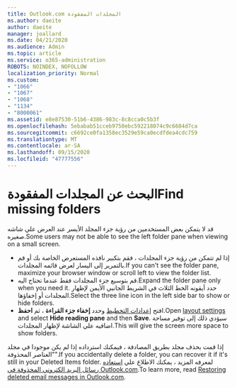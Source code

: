 ```yaml
---
title: Outlook.com المجلدات المفقودة
ms.author: daeite
author: daeite
manager: joallard
ms.date: 04/21/2020
ms.audience: Admin
ms.topic: article
ms.service: o365-administration
ROBOTS: NOINDEX, NOFOLLOW
localization_priority: Normal
ms.custom:
- "1066"
- "1067"
- "1068"
- "1134"
- "8000061"
ms.assetid: e8e87530-51b6-4386-983c-8c8cca0c5b3f
ms.openlocfilehash: 5ebabab51cceb9750ebc592218074c9c6604d7ca
ms.sourcegitcommit: c6692ce0fa1358ec3529e59ca0ecdfdea4cdc759
ms.translationtype: MT
ms.contentlocale: ar-SA
ms.lasthandoff: 09/15/2020
ms.locfileid: "47777556"
---
```

# <a name="find-missing-folders"></a><span data-ttu-id="8a804-102">البحث عن المجلدات المفقودة</span><span class="sxs-lookup"><span data-stu-id="8a804-102">Find missing folders</span></span>

<span data-ttu-id="8a804-103">قد لا يتمكن بعض المستخدمين من رؤية جزء المجلد الأيسر عند العرض علي شاشه صغيره.</span><span class="sxs-lookup"><span data-stu-id="8a804-103">Some users may not be able to see the left folder pane when viewing on a small screen.</span></span>

- <span data-ttu-id="8a804-104">إذا لم تتمكن من رؤية جزء المجلدات ، فقم بتكبير نافذه المستعرض الخاصة بك أو قم بالتمرير إلى اليسار لعرض قائمه المجلدات.</span><span class="sxs-lookup"><span data-stu-id="8a804-104">If you can't see the folder pane, maximize your browser window or scroll left to view the folder list.</span></span>
- <span data-ttu-id="8a804-105">قم بتوسيع جزء المجلدات فقط عندما تحتاج اليه.</span><span class="sxs-lookup"><span data-stu-id="8a804-105">Expand the folder pane only when you need it.</span></span> <span data-ttu-id="8a804-106">حدد أيقونه الخط الثلاث في الشريط الجانبي الأيمن لإظهار المجلدات أو إخفاؤها.</span><span class="sxs-lookup"><span data-stu-id="8a804-106">Select the three line icon in the left side bar to show or hide folders.</span></span>
- <span data-ttu-id="8a804-107">افتح [إعدادات التخطيط](https://outlook.live.com/mail/options/mail/layout) وحدد **إخفاء جزء القراءة** ، ثم **احفظ**.</span><span class="sxs-lookup"><span data-stu-id="8a804-107">Open [layout settings](https://outlook.live.com/mail/options/mail/layout) and select **Hide reading pane** and then **Save**.</span></span> <span data-ttu-id="8a804-108">سيؤدي ذلك إلى توفير مساحة اضافيه علي الشاشة لإظهار المجلدات.</span><span class="sxs-lookup"><span data-stu-id="8a804-108">This will give the screen more space to show folders.</span></span>

<span data-ttu-id="8a804-109">إذا قمت بحذف مجلد بطريق المصادفة ، فيمكنك استرداده إذا لم يكن موجودا في مجلد "العناصر المحذوفة".</span><span class="sxs-lookup"><span data-stu-id="8a804-109">If you accidentally delete a folder, you can recover it if it's still in your Deleted Items folder.</span></span> <span data-ttu-id="8a804-110">لمعرفه المزيد ، يمكنك الاطلاع علي [استعاده رسائل البريد الكتروني المحذوفة في Outlook.com](https://support.office.com/article/cf06ab1b-ae0b-418c-a4d9-4e895f83ed50).</span><span class="sxs-lookup"><span data-stu-id="8a804-110">To learn more, read [Restoring deleted email messages in Outlook.com](https://support.office.com/article/cf06ab1b-ae0b-418c-a4d9-4e895f83ed50).</span></span>
